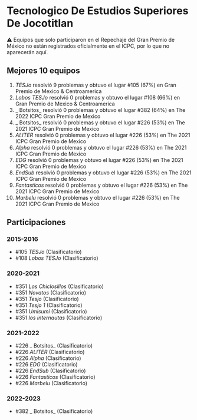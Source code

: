 # Tecnologico De Estudios Superiores De Jocotitlan

:warning: Equipos que solo participaron en el Repechaje del Gran Premio de México no están registrados oficialmente en el ICPC, por lo que no aparecerán aquí.

## Mejores 10 equipos

1. _TESJo_ resolvió 9 problemas y obtuvo el lugar #105 (67%) en Gran Premio de Mexico & Centroamerica
1. _Lobos TESJo_ resolvió 0 problemas y obtuvo el lugar #108 (66%) en Gran Premio de Mexico & Centroamerica
1. _ Botsitos_ resolvió 0 problemas y obtuvo el lugar #382 (64%) en The 2022 ICPC Gran Premio de Mexico
1. _ Botsitos_ resolvió 0 problemas y obtuvo el lugar #226 (53%) en The 2021 ICPC Gran Premio de Mexico
1. _ALITER_ resolvió 0 problemas y obtuvo el lugar #226 (53%) en The 2021 ICPC Gran Premio de Mexico
1. _Alpha_ resolvió 0 problemas y obtuvo el lugar #226 (53%) en The 2021 ICPC Gran Premio de Mexico
1. _EDG_ resolvió 0 problemas y obtuvo el lugar #226 (53%) en The 2021 ICPC Gran Premio de Mexico
1. _EndSub_ resolvió 0 problemas y obtuvo el lugar #226 (53%) en The 2021 ICPC Gran Premio de Mexico
1. _Fantasticos_ resolvió 0 problemas y obtuvo el lugar #226 (53%) en The 2021 ICPC Gran Premio de Mexico
1. _Marbelu_ resolvió 0 problemas y obtuvo el lugar #226 (53%) en The 2021 ICPC Gran Premio de Mexico

## Participaciones

### 2015-2016

- #105 _TESJo_ (Clasificatorio)
- #108 _Lobos TESJo_ (Clasificatorio)

### 2020-2021

- #351 _Los Chiclosillos_ (Clasificatorio)
- #351 _Novatos_ (Clasificatorio)
- #351 _Tesjo_ (Clasificatorio)
- #351 _Tesjo 1_ (Clasificatorio)
- #351 _Umisumi_ (Clasificatorio)
- #351 _los internautas_ (Clasificatorio)

### 2021-2022

- #226 _ Botsitos_ (Clasificatorio)
- #226 _ALITER_ (Clasificatorio)
- #226 _Alpha_ (Clasificatorio)
- #226 _EDG_ (Clasificatorio)
- #226 _EndSub_ (Clasificatorio)
- #226 _Fantasticos_ (Clasificatorio)
- #226 _Marbelu_ (Clasificatorio)

### 2022-2023

- #382 _ Botsitos_ (Clasificatorio)



